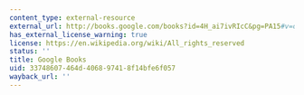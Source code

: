 ```yaml
---
content_type: external-resource
external_url: http://books.google.com/books?id=4H_ai7ivRIcC&pg=PA15#v=onepage
has_external_license_warning: true
license: https://en.wikipedia.org/wiki/All_rights_reserved
status: ''
title: Google Books
uid: 33748607-464d-4068-9741-8f14bfe6f057
wayback_url: ''
---
```

